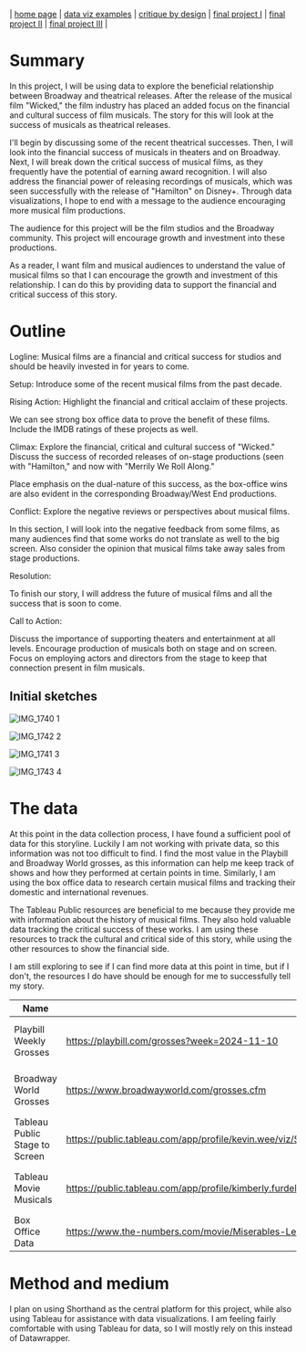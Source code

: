 | [home page](https://cmustudent.github.io/tswd-portfolio-templates/) | [data viz examples](dataviz-examples) | [critique by design](critique-by-design) | [final project I](final-project-part-one) | [final project II](final-project-part-two) | [final project III](final-project-part-three) |



# Summary
 
In this project, I will be using data to explore the beneficial relationship between Broadway and theatrical releases. After the release of the musical film "Wicked," the film industry has placed an added focus on the financial and cultural success of film musicals. The story for this will look at the success of musicals as theatrical releases. 

I'll begin by discussing some of the recent theatrical successes. Then, I will look into the financial success of musicals in theaters and on Broadway. Next, I will break down the critical success of musical films, as they frequently have the potential of earning award recognition. I will also address the financial power of releasing recordings of musicals, which was seen successfully with the release of "Hamilton" on Disney+. Through data visualizations, I hope to end with a message to the audience encouraging more musical film productions.

The audience for this project will be the film studios and the Broadway community. This project will encourage growth and investment into these productions. 

As a reader, I want film and musical audiences to understand the value of musical films so that I can encourage the growth and investment of this relationship. I can do this by providing data to support the financial and critical success of this story. 

# Outline

Logline: Musical films are a financial and critical success for studios and should be heavily invested in for years to come. 

Setup: Introduce some of the recent musical films from the past decade. 

Rising Action: Highlight the financial and critical acclaim of these projects. 

We can see strong box office data to prove the benefit of these films. Include the IMDB ratings of these projects as well. 

Climax: Explore the financial, critical and cultural success of "Wicked." Discuss the success of recorded releases of on-stage productions (seen with "Hamilton," and now with "Merrily We Roll Along." 

Place emphasis on the dual-nature of this success, as the box-office wins are also evident in the corresponding Broadway/West End productions. 

Conflict: Explore the negative reviews or perspectives about musical films.

In this section, I will look into the negative feedback from some films, as many audiences find that some works do not translate as well to the big screen. Also consider the opinion that musical films take away sales from stage productions. 

Resolution: 

To finish our story, I will address the future of musical films and all the success that is soon to come. 

Call to Action:

Discuss the importance of supporting theaters and entertainment at all levels. Encourage production of musicals both on stage and on screen. Focus on employing actors and directors from the stage to keep that connection present in film musicals. 


## Initial sketches

![IMG_1740 1](https://github.com/user-attachments/assets/b42755dc-0599-4a10-bd37-fe039102ad30)

![IMG_1742 2](https://github.com/user-attachments/assets/d4ac462d-69ed-4df2-a958-edcb904014c4)

![IMG_1741 3](https://github.com/user-attachments/assets/fb0f6f72-f979-411a-a286-8a08569df455)

![IMG_1743 4](https://github.com/user-attachments/assets/572cd3f4-6a98-411d-972c-1a95a83fa4ff)


# The data


At this point in the data collection process, I have found a sufficient pool of data for this storyline. Luckily I am not working with private data, so this information was not too difficult to find. I find the most value in the Playbill and Broadway World grosses, as this information can help me keep track of shows and how they performed at certain points in time. Similarly, I am using the box office data to research certain musical films and tracking their domestic and international revenues.

The Tableau Public resources are beneficial to me because they provide me with information about the history of musical films. They also hold valuable data tracking the critical success of these works. I am using these resources to track the cultural and critical side of this story, while using the other resources to show the financial side. 

I am still exploring to see if I can find more data at this point in time, but if I don't, the resources I do have should be enough for me to successfully tell my story. 

| Name | URL | Description |
|------|-----|-------------|
|  Playbill Weekly Grosses    |  https://playbill.com/grosses?week=2024-11-10   |   Weekly summary of broadway data          |
|   Broadway World Grosses   |  https://www.broadwayworld.com/grosses.cfm   |   Weekly summary of broadway data           |
|   Tableau Public Stage to Screen   |   https://public.tableau.com/app/profile/kevin.wee/viz/StagetoScreenIronVizBroadwayMusicalsTurnedintoMovies/Infographic  |   Public data on success of musical films          |
|  Tableau Movie Musicals    |https://public.tableau.com/app/profile/kimberly.furdell/viz/100YearsofMovieMusicals/100YearsofMusicals   |   Public data on history of musical films          | 
|   Box Office Data   |https://www.the-numbers.com/movie/Miserables-Les-(2012)#tab=summary  |     Box office data for all films        |

# Method and medium

I plan on using Shorthand as the central platform for this project, while also using Tableau for assistance with data visualizations. I am feeling fairly comfortable with using Tableau for data, so I will mostly rely on this instead of Datawrapper. 



